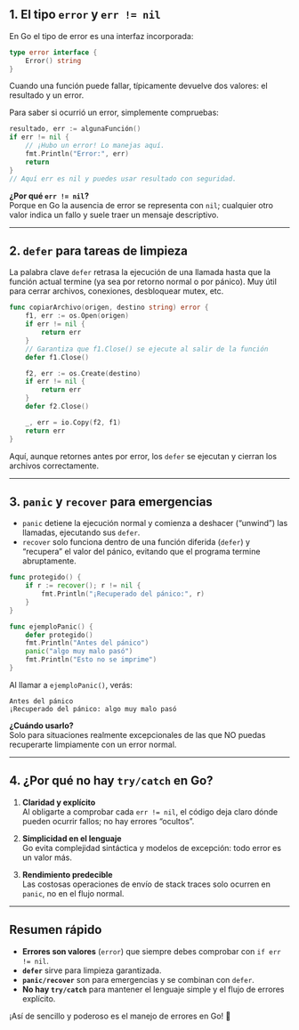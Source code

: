 ## 1. El tipo `error` y `err != nil`

En Go el tipo de error es una interfaz incorporada:

```go
type error interface {
    Error() string
}
```

Cuando una función puede fallar, típicamente devuelve dos valores: el resultado y un error.

Para saber si ocurrió un error, simplemente compruebas:

```go
resultado, err := algunaFunción()
if err != nil {
    // ¡Hubo un error! Lo manejas aquí.
    fmt.Println("Error:", err)
    return
}
// Aquí err es nil y puedes usar resultado con seguridad.
```

**¿Por qué `err != nil`?**  
Porque en Go la ausencia de error se representa con `nil`; cualquier otro valor indica un fallo y suele traer un mensaje descriptivo.

---

## 2. `defer` para tareas de limpieza

La palabra clave `defer` retrasa la ejecución de una llamada hasta que la función actual termine (ya sea por retorno normal o por pánico). Muy útil para cerrar archivos, conexiones, desbloquear mutex, etc.

```go
func copiarArchivo(origen, destino string) error {
    f1, err := os.Open(origen)
    if err != nil {
        return err
    }
    // Garantiza que f1.Close() se ejecute al salir de la función
    defer f1.Close()

    f2, err := os.Create(destino)
    if err != nil {
        return err
    }
    defer f2.Close()

    _, err = io.Copy(f2, f1)
    return err
}
```

Aquí, aunque retor­nes antes por error, los `defer` se ejecutan y cierran los archivos correctamente.

---

## 3. `panic` y `recover` para emergencias

- `panic` detiene la ejecución normal y comienza a deshacer (“unwind”) las llamadas, ejecutando sus `defer`.
- `recover` solo funciona dentro de una función diferida (`defer`) y “recupera” el valor del pánico, evitando que el programa termine abruptamente.

```go
func protegido() {
    if r := recover(); r != nil {
        fmt.Println("¡Recuperado del pánico:", r)
    }
}

func ejemploPanic() {
    defer protegido()
    fmt.Println("Antes del pánico")
    panic("algo muy malo pasó")
    fmt.Println("Esto no se imprime")
}
```

Al llamar a `ejemploPanic()`, verás:

```text
Antes del pánico
¡Recuperado del pánico: algo muy malo pasó
```

**¿Cuándo usarlo?**  
Solo para situaciones realmente excepcionales de las que NO puedas recuperarte limpiamente con un error normal.

---

## 4. ¿Por qué no hay `try/catch` en Go?

1. **Claridad y explícito**  
   Al obligarte a comprobar cada `err != nil`, el código deja claro dónde pueden ocurrir fallos; no hay errores “ocultos”.

2. **Simplicidad en el lenguaje**  
   Go evita complejidad sintáctica y modelos de excepción: todo error es un valor más.

3. **Rendimiento predecible**  
   Las costosas operaciones de envío de stack traces solo ocurren en `panic`, no en el flujo normal.

---

## Resumen rápido

- **Errores son valores** (`error`) que siempre debes comprobar con `if err != nil`.  
- **`defer`** sirve para limpieza garantizada.  
- **`panic/recover`** son para emergencias y se combinan con `defer`.  
- **No hay `try/catch`** para mantener el lenguaje simple y el flujo de errores explícito.

¡Así de sencillo y poderoso es el manejo de errores en Go! 🚀

